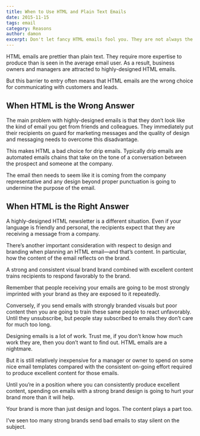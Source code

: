 ```yaml
---
title: When to Use HTML and Plain Text Emails
date: 2015-11-15
tags: email
category: Reasons
author: damon
excerpt: Don't let fancy HTML emails fool you. They are not always the best solution.
---
```

HTML emails are prettier than plain text. They require more expertise to produce than is seen in the average email user. As a result, business owners and managers are attracted to highly-designed HTML emails.

But this barrier to entry often means that HTML emails are the wrong choice for communicating with customers and leads.

## When HTML is the Wrong Answer

The main problem with highly-designed emails is that they don’t look like the kind of email you get from friends and colleagues. They immediately put their recipients on guard for marketing messages and the quality of design and messaging needs to overcome this disadvantage.

This makes HTML a bad choice for drip emails. Typically drip emails are automated emails chains that take on the tone of a conversation between the prospect and someone at the company.

The email then needs to seem like it is coming from the company representative and any design beyond proper punctuation is going to undermine the purpose of the email.

## When HTML is the Right Answer

A highly-designed HTML newsletter is a different situation. Even if your language is friendly and personal, the recipients expect that they are receiving a message from a company.

There’s another important consideration with respect to design and branding when planning an HTML email—and that’s content. In particular, how the content of the email reflects on the brand.

A strong and consistent visual brand brand combined with excellent content trains recipients to respond favorably to the brand.

Remember that people receiving your emails are going to be most strongly imprinted with your brand as they are exposed to it repeatedly.

Conversely, if you send emails with strongly branded visuals but poor content then you are going to train these same people to react unfavorably. Until they unsubscribe, but people stay subscribed to emails they don’t care for much too long.

Designing emails is a lot of work. Trust me, if you don’t know how much work they are, then you don’t want to find out. HTML emails are a nightmare.

But it is still relatively inexpensive for a manager or owner to spend on some nice email templates compared with the consistent on-going effort required to produce excellent content for those emails.

Until you’re in a position where you can consistently produce excellent content, spending on emails with a strong brand design is going to hurt your brand more than it will help.

Your brand is more than just design and logos. The content plays a part too.

I’ve seen too many strong brands send bad emails to stay silent on the subject.